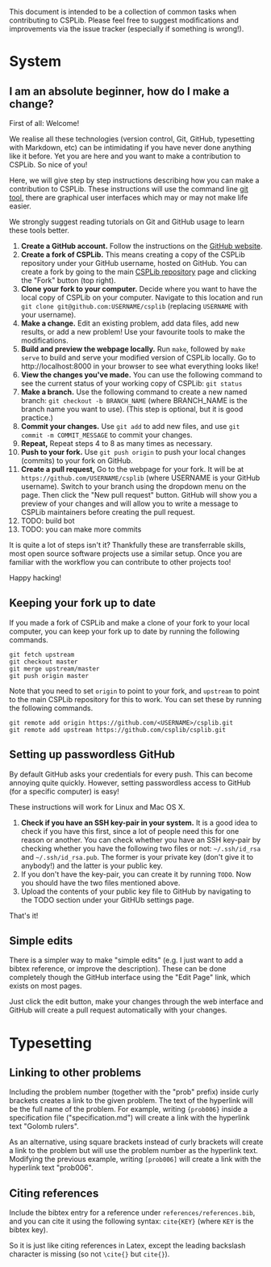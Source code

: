 
This document is intended to be a collection of common tasks when contributing to CSPLib.
Please feel free to suggest modifications and improvements via the issue tracker (especially if something is wrong!).


# System

## I am an absolute beginner, how do I make a change?

First of all: Welcome!

We realise all these technologies (version control, Git, GitHub, typesetting with Markdown, etc) can be intimidating if you have never done anything like it before.
Yet you are here and you want to make a contribution to CSPLib.
So nice of you!

Here, we will give step by step instructions describing how you can make a contribution to CSPLib.
These instructions will use the command line [git tool](https://git-scm.com), there are graphical user interfaces which may or may not make life easier.

We strongly suggest reading tutorials on Git and GitHub usage to learn these tools better.

1. **Create a GitHub account.** Follow the instructions on the [GitHub website](http://www.github.com).
2. **Create a fork of CSPLib.** This means creating a copy of the CSPLib repository under your GitHub username, hosted on GitHub. You can create a fork by going to the main [CSPLib repository](https://github.com/csplib/csplib) page and clicking the "Fork" button (top right).
3. **Clone your fork to your computer.** Decide where you want to have the local copy of CSPLib on your computer. Navigate to this location and run `git clone git@github.com:USERNAME/csplib` (replacing `USERNAME` with your username).
4. **Make a change.** Edit an existing problem, add data files, add new results, or add a new problem! Use your favourite tools to make the modifications.
5. **Build and preview the webpage locally.** Run `make`, followed by `make serve` to build and serve your modified version of CSPLib locally. Go to http://localhost:8000 in your browser to see what everything looks like!
6. **View the changes you've made.** You can use the following command to see the current status of your working copy of CSPLib: `git status`
7. **Make a branch.** Use the following command to create a new named branch: `git checkout -b BRANCH_NAME` (where BRANCH_NAME is the branch name you want to use).
   (This step is optional, but it is good practice.)
8. **Commit your changes.** Use `git add` to add new files, and use `git commit -m COMMIT_MESSAGE` to commit your changes.
9. **Repeat,** Repeat steps 4 to 8 as many times as necessary.
10. **Push to your fork.** Use `git push origin` to push your local changes (commits) to your fork on GitHub.
11. **Create a pull request,** Go to the webpage for your fork. It will be at `https://github.com/USERNAME/csplib` (where USERNAME is your GitHub username). Switch to your branch using the dropdown menu on the page. Then click the "New pull request" button. GitHub will show you a preview of your changes and will allow you to write a message to CSPLib maintainers before creating the pull request.
12. TODO: build bot
13. TODO: you can make more commits

It is quite a lot of steps isn't it?
Thankfully these are transferrable skills, most open source software projects use a similar setup.
Once you are familiar with the workflow you can contribute to other projects too!

Happy hacking!


## Keeping your fork up to date

If you made a fork of CSPLib and make a clone of your fork to your local computer, you can keep your fork up to date by running the following commands.

    git fetch upstream
    git checkout master
    git merge upstream/master
    git push origin master

Note that you need to set `origin` to point to your fork, and `upstream` to point to the main CSPLib repository for this to work. You can set these by running the following commands.

    git remote add origin https://github.com/<USERNAME>/csplib.git
    git remote add upstream https://github.com/csplib/csplib.git


## Setting up passwordless GitHub

By default GitHub asks your credentials for every push.
This can become annoying quite quickly.
However, setting passwordless access to GitHub (for a specific computer) is easy!

These instructions will work for Linux and Mac OS X.

1. **Check if you have an SSH key-pair in your system.** It is a good idea to check if you have this first, since a lot of people need this for one reason or another. You can check whether you have an SSH key-pair by checking whether you have the following two files or not: `~/.ssh/id_rsa` and `~/.ssh/id_rsa.pub`. The former is your private key (don't give it to anybody!) and the latter is your public key.
2. If you don't have the key-pair, you can create it by running `TODO`. Now you should have the two files mentioned above.
3. Upload the contents of your public key file to GitHub by navigating to the TODO section under your GitHUb settings page.

That's it!


## Simple edits

There is a simpler way to make "simple edits" (e.g. I just want to add a bibtex reference, or improve the description). These can be done completely though the GitHub interface using the "Edit Page" link, which exists on most pages.

Just click the edit button, make your changes through the web interface and GitHub will create a pull request automatically with your changes.


# Typesetting

## Linking to other problems

Including the problem number (together with the "prob" prefix) inside curly brackets creates a link to the given problem.
The text of the hyperlink will be the full name of the problem.
For example, writing `{prob006}` inside a specification file ("specification.md") will create a link with the hyperlink text "Golomb rulers".

As an alternative, using square brackets instead of curly brackets will create a link to the problem but will use the problem number as the hyperlink text.
Modifying the previous example, writing `[prob006]` will create a link with the hyperlink text "prob006".


## Citing references

Include the bibtex entry for a reference under `references/references.bib`, and you can cite it using the following syntax: `cite{KEY}` (where `KEY` is the bibtex key).

So it is just like citing references in Latex, except the leading backslash character is missing (so not `\cite{}` but `cite{}`).

